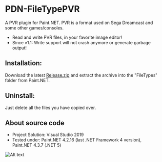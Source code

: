 # PDN-FileTypePVR
A PVR plugin for Paint.NET. PVR is a format used on Sega Dreamcast and some other games/consoles.

* Read and write PVR files, in your favorite image editor!
* Since v1.1: Write support will not crash anymore or generate garbage output!

## Installation:

Download the latest [Release.zip](https://github.com/derplayer/PDN-FileTypePVR/releases) and extract the archive into the "FileTypes" folder from Paint.NET.

## Uninstall:

Just delete all the files you have copied over.

## About source code
* Project Solution: Visual Studio 2019
* Tested under: Paint.NET 4.2.16 (last .NET Framework 4 version), Paint.NET 4.3.7 (.NET 5)

![Alt text](https://i.imgur.com/w4FP7rs.png "PVR Plugin Save Screenshot from v1.1")